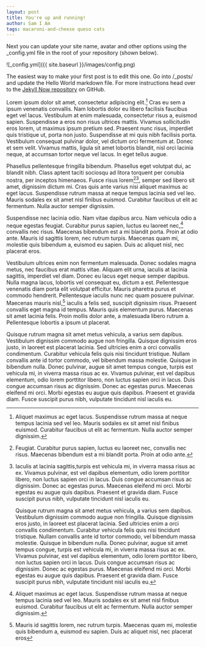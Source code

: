 ```yaml
---
layout: post
title: You're up and running!
author: Sam I Am
tags: macaroni-and-cheese queso cats
---
```


Next you can update your site name, avatar and other options using the \_config.yml file in the root of your repository (shown below).

![_config.yml]({{ site.baseurl }}/images/config.png)

The easiest way to make your first post is to edit this one. Go into /\_posts/ and update the Hello World markdown file. For more instructions head over to the [Jekyll Now repository](https://github.com/barryclark/jekyll-now) on GitHub.

Lorem ipsum dolor sit amet, consectetur adipiscing elit.[^1] Cras eu sem a ipsum venenatis convallis. Nam lobortis dolor eu libero facilisis faucibus eget vel lacus. Vestibulum at enim malesuada, consectetur risus a, euismod sapien. Suspendisse a eros non risus ultrices mattis. Vivamus sollicitudin eros lorem, ut maximus ipsum pretium sed. Praesent nunc risus, imperdiet quis tristique ut, porta non justo. Suspendisse at mi quis nibh facilisis porta. Vestibulum consequat pulvinar dolor, vel dictum orci fermentum at. Donec et sem velit. Vivamus mattis, ligula sit amet lobortis blandit, nisl orci lacinia neque, at accumsan tortor neque vel lacus. In eget tellus augue.

Phasellus pellentesque fringilla bibendum. Phasellus eget volutpat dui, ac blandit nibh. Class aptent taciti sociosqu ad litora torquent per conubia nostra, per inceptos himenaeos. Fusce risus lorem[^2][^3], semper sed libero sit amet, dignissim dictum mi. Cras quis ante varius nisi aliquet maximus ac eget lacus. Suspendisse rutrum massa at neque tempus lacinia sed vel leo. Mauris sodales ex sit amet nisl finibus euismod. Curabitur faucibus ut elit ac fermentum. Nulla auctor semper dignissim.

Suspendisse nec lacinia odio. Nam vitae dapibus arcu. Nam vehicula odio a neque egestas feugiat. Curabitur purus sapien, luctus eu laoreet nec,[^4] convallis nec risus. Maecenas bibendum est a mi blandit porta. Proin at odio ante. Mauris id sagittis lorem, nec rutrum turpis. Maecenas quam mi, molestie quis bibendum a, euismod eu sapien. Duis ac aliquet nisl, nec placerat eros.

Vestibulum ultrices enim non fermentum malesuada. Donec sodales magna metus, nec faucibus erat mattis vitae. Aliquam elit urna, iaculis at lacinia sagittis, imperdiet vel diam. Donec eu lacus eget neque semper dapibus. Nulla magna lacus, lobortis vel consequat eu, dictum a est. Pellentesque venenatis diam porta elit volutpat efficitur. Mauris pharetra purus et commodo hendrerit. Pellentesque iaculis nunc nec quam posuere pulvinar. Maecenas mauris nisl,[^6] iaculis a felis sed, suscipit dignissim risus. Praesent convallis eget magna id tempus. Mauris quis elementum purus. Maecenas sit amet lacinia felis. Proin mollis dolor ante, a malesuada libero rutrum a. Pellentesque lobortis a ipsum ut placerat.

Quisque rutrum magna sit amet metus vehicula, a varius sem dapibus. Vestibulum dignissim commodo augue non fringilla. Quisque dignissim eros justo, in laoreet est placerat lacinia. Sed ultricies enim a orci convallis condimentum. Curabitur vehicula felis quis nisi tincidunt tristique. Nullam convallis ante id tortor commodo, vel bibendum massa molestie. Quisque in bibendum nulla. Donec pulvinar, augue sit amet tempus congue, turpis est vehicula mi, in viverra massa risus ac ex. Vivamus pulvinar, est vel dapibus elementum, odio lorem porttitor libero, non luctus sapien orci in lacus. Duis congue accumsan risus ac dignissim. Donec ac egestas purus. Maecenas eleifend mi orci. Morbi egestas eu augue quis dapibus. Praesent et gravida diam. Fusce suscipit purus nibh, vulputate tincidunt nisl iaculis eu.

[^1]:
    Aliquet maximus ac eget lacus. Suspendisse rutrum massa at neque tempus lacinia sed vel leo. Mauris sodales ex sit amet nisl finibus euismod. Curabitur faucibus ut elit ac fermentum. Nulla auctor semper dignissim.

[^2]:
    Feugiat. Curabitur purus sapien, luctus eu laoreet nec, convallis nec risus. Maecenas bibendum est a mi blandit porta. Proin at odio ante.

[^3]: 
    Iaculis at lacinia sagittis,turpis est vehicula mi, in viverra massa risus ac ex. Vivamus pulvinar, est vel dapibus elementum, odio lorem porttitor libero, non luctus sapien orci in lacus. Duis congue accumsan risus ac dignissim. Donec ac egestas purus. Maecenas eleifend mi orci. Morbi egestas eu augue quis dapibus. Praesent et gravida diam. Fusce suscipit purus nibh, vulputate tincidunt nisl iaculis eu.

    Quisque rutrum magna sit amet metus vehicula, a varius sem dapibus. Vestibulum dignissim commodo augue non fringilla. Quisque dignissim eros justo, in laoreet est placerat lacinia. Sed ultricies enim a orci convallis condimentum. Curabitur vehicula felis quis nisi tincidunt tristique. Nullam convallis ante id tortor commodo, vel bibendum massa molestie. Quisque in bibendum nulla. Donec pulvinar, augue sit amet tempus congue, turpis est vehicula mi, in viverra massa risus ac ex. Vivamus pulvinar, est vel dapibus elementum, odio lorem porttitor libero, non luctus sapien orci in lacus. Duis congue accumsan risus ac dignissim. Donec ac egestas purus. Maecenas eleifend mi orci. Morbi egestas eu augue quis dapibus. Praesent et gravida diam. Fusce suscipit purus nibh, vulputate tincidunt nisl iaculis eu.

[^4]:
    Aliquet maximus ac eget lacus. Suspendisse rutrum massa at neque tempus lacinia sed vel leo. Mauris sodales ex sit amet nisl finibus euismod. Curabitur faucibus ut elit ac fermentum. Nulla auctor semper dignissim.

[^6]:
    Mauris id sagittis lorem, nec rutrum turpis. Maecenas quam mi, molestie quis bibendum a, euismod eu sapien. Duis ac aliquet nisl, nec placerat eros
